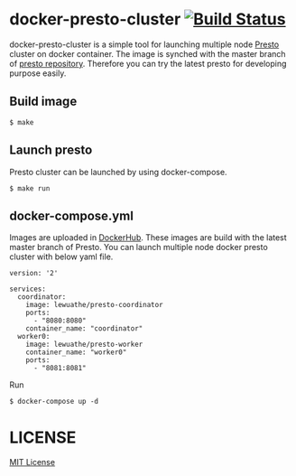 # docker-presto-cluster [![Build Status](https://travis-ci.org/Lewuathe/docker-presto-cluster.svg?branch=master)](https://travis-ci.org/Lewuathe/docker-presto-cluster)

docker-presto-cluster is a simple tool for launching multiple node [Presto](https://prestodb.io/) cluster on docker container.
The image is synched with the master branch of [presto repository](https://github.com/prestodb/presto). Therefore you can try the latest presto for developing purpose easily. 

## Build image

```
$ make
```

## Launch presto

Presto cluster can be launched by using docker-compose.

```
$ make run
```

## docker-compose.yml

Images are uploaded in [DockerHub](https://hub.docker.com/). These images are build with the latest master branch of Presto. You can launch multiple node docker presto cluster with below yaml file.

```
version: '2'

services:
  coordinator:
    image: lewuathe/presto-coordinator
    ports:
      - "8080:8080"
    container_name: "coordinator"
  worker0:
    image: lewuathe/presto-worker
    container_name: "worker0"
    ports:
      - "8081:8081"

```

Run

```
$ docker-compose up -d
```

# LICENSE

[MIT License](https://github.com/Lewuathe/docker-presto-cluster/blob/master/LICENSE)
